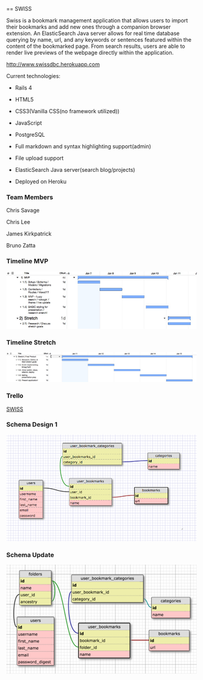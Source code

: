 == SWISS

Swiss is a bookmark management application that allows users to import their bookmarks and add new ones through a companion browser extension. An ElasticSearch Java server allows for real time database querying by name, url, and any keywords or sentences featured within the content of the bookmarked page. From search results, users are able to render live previews of the webpage directly within the application. 

http://www.swissdbc.herokuapp.com

Current technologies:

* Rails 4

* HTML5

* CSS3(Vanilla CSS(no framework utilized))

* JavaScript

* PostgreSQL

* Full markdown and syntax highlighting support(admin)

* File upload support

* ElasticSearch Java server(search blog/projects)

* Deployed on Heroku

### Team Members
Chris Savage

Chris Lee

James Kirkpatrick

Bruno Zatta

### Timeline MVP
![alt text](imgs/timeline-pre-mvp.jpeg)

### Timeline Stretch
![alt text](imgs/Stretch_timeline.jpeg)

### Trello

<a href="https://trello.com/b/SEOKS4kQ/swiss">SWISS</a>

### Schema Design 1
![alt text](imgs/schema.png)

### Schema Update
![alt text](imgs/schema_update.png)
